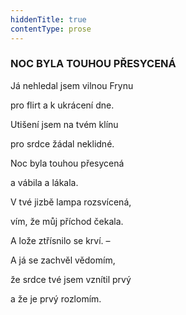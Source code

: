```yaml
---
hiddenTitle: true
contentType: prose
---
```


<section>

### NOC BYLA TOUHOU PŘESYCENÁ

Já nehledal jsem vilnou Frynu 

pro flirt a k ukrácení dne. 

Utišení jsem na tvém klínu 

pro srdce žádal neklidné.

</section>

<section>

Noc byla touhou přesycená 

a vábila a lákala. 

V tvé jizbě lampa rozsvícená, 

vím, že můj příchod čekala.

</section>

<section>

A lože ztřísnilo se krví. – 

A já se zachvěl vědomím, 

že srdce tvé jsem vznítil prvý 

a že je prvý rozlomím.

</section>
